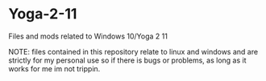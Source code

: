 # Yoga-2-11
Files and mods related to Windows 10/Yoga 2 11

NOTE: files contained in this repository relate to linux and windows and are strictly for my personal use so if there is bugs or problems, as long as it works for me im not trippin.
